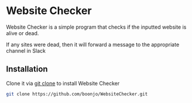 # Website Checker

Website Checker is a simple program that checks if the inputted website is alive or dead.

If any sites were dead, then it will forward a message to the appropriate channel in Slack

## Installation

Clone it via [git clone](https://github.com/git-guides/git-clone) to install Website Checker

```bash
git clone https://github.com/boonjo/WebsiteChecker.git
```
